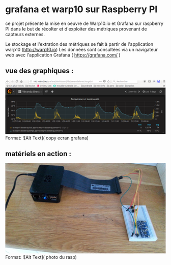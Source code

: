 # grafana et warp10 sur Raspberry PI

ce projet présente la mise en oeuvre de Warp10.io et Grafana sur raspberry PI
dans le but de récolter et d'exploiter des métriques provenant de capteurs externes.

Le stockage et l'extration des métriques se fait à partir de l'application warp10 (http://warp10.io)
Les données sont consultées via un navigateur web avec l'application Grafana  ( https://grafana.com/ )

## vue des graphiques :
![img](doc/images/graf1.png)
Format: ![Alt Text]( copy ecran grafana)

## matériels en action :
![matos](doc/images/matos1.jpg)
Format: ![Alt Text]( photo du rasp)









